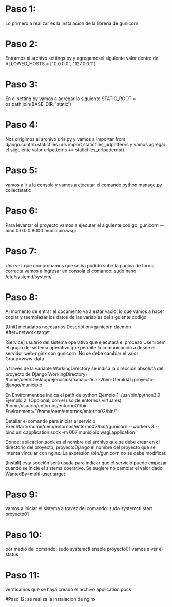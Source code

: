 # Paso 1:
Lo primero a realizar es la instalacion de la libreria de gunicorn 
# Paso 2: 
Entramos al archivo settings.py y agregamosel siguiente valor dentro de ALLOWED_HOSTS = ["0.0.0.0", "127.0.0.1"] 
# Paso 3:
En el setting.py vamos a agregar lo siguiente STATIC_ROOT = os.path.join(BASE_DIR, 'static') 
# Paso 4:
Nos dirigimos al archivo urls.py y vamos a importar from django.contrib.staticfiles.urls import staticfiles_urlpatterns y vamos agregar el siiguiente valor urlpatterns += staticfiles_urlpatterns() 
# Paso 5: 
vamos a ir a la consola y vamos a ejecutar el comando python manage.py collectstatic 
# Paso 6:
Para levantar el proyecto vamos a ejecutar el siguiente codigo: gunicorn --bind 0.0.0.0:8000 municipio.wsgi
# Paso 7:
Una vez que comprobamos que se ha podido subir la pagina de forma correcta vamos a ingresar en consola el comando: sudo nano /etc/systemd/system/
# Paso 8: 
Al momento de entrar el documento va a estar vacio, lo que vamos a hacer copiar y reemplazar los datos de las variables del siguiente codigo:

[Unit]
 metadatos necesarios
Description=gunicorn daemon
After=network.target

[Service]
 usuario del sistema operativo que ejecutará el proceso
User=oem
 el grupo del sistema operativo que permite la comunicación a desde el servidor web-nginx con gunicorn. No se debe cambiar el valor
Group=www-data

 a través de la variable WorkingDirectory se indica la dirección absoluta del proyecto de Django
WorkingDirectory= /home/oem/Desktop/ejercicios/trabajo-final-2bim-GeraldJT/proyecto-django/municipio

 En Environment se indica el path de python
 Ejemplo 1: /usr/bin/python3.9
 Ejemplo 2: (Opcional, con el uso de entornos virtuales) /home/usuario/entornos/entorno01/bin
Environment="/home/oem/entornos/entorno02/bin/"

 Detallar el comando para iniciar el servicio
ExecStart=/home/oem/entornos/entorno02/bin//gunicorn --workers 3 --bind unix:application.sock -m 007 municipio.wsgi:application

 Donde: aplicacion.sock es el nombre del archivo que se debe crear en el directorio del proyecto; proyectoDjango el nombre del proyecto que se intenta vincular con nginx.
 La expresión /bin/gunicorn no se debe modificar.

[Install]
 esta sección será usada para indicar que el servicio puede empezar cuando se inicie el sistema operativo. Se sugiere no cambiar el valor dado.
WantedBy=multi-user.target

# Paso 9:
vamos a iniciar el sistema a travez del comando: sudo systemctl start proyecto01

# Paso 10:
por medio del comando: sudo systemctl enable proyecto01 vamos a ver el status

# Paso 11:
verificamos que se haya creado el archivo application.pock

#Paso 12: se realiza la instalacion de nginx
